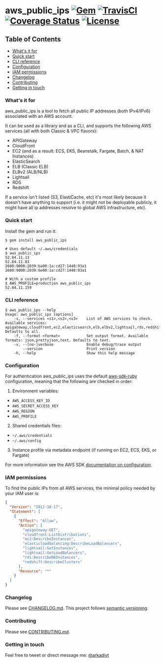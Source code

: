 # aws_public_ips  [![Gem](https://img.shields.io/gem/v/aws_public_ips.svg)](https://rubygems.org/gems/aws_public_ips) [![TravisCI](https://travis-ci.com/arkadiyt/aws_public_ips.svg?branch=master)](https://travis-ci.com/arkadiyt/aws_public_ips/) [![Coverage Status](https://coveralls.io/repos/github/arkadiyt/aws_public_ips/badge.svg?branch=master)](https://coveralls.io/github/arkadiyt/aws_public_ips?branch=master) [![License](https://img.shields.io/github/license/arkadiyt/aws_public_ips.svg)](https://github.com/arkadiyt/aws_public_ips/blob/master/LICENSE.md)

## Table of Contents
- [What's it for](https://github.com/arkadiyt/aws_public_ips#whats-it-for)
- [Quick start](https://github.com/arkadiyt/aws_public_ips#quick-start)
- [CLI reference](https://github.com/arkadiyt/aws_public_ips#cli-reference)
- [Configuration](https://github.com/arkadiyt/aws_public_ips#configuration)
- [IAM permissions](https://github.com/arkadiyt/aws_public_ips#iam-permissions)
- [Changelog](https://github.com/arkadiyt/aws_public_ips#changelog)
- [Contributing](https://github.com/arkadiyt/aws_public_ips#contributing)
- [Getting in touch](https://github.com/arkadiyt/aws_public_ips#getting-in-touch)

### What's it for

aws_public_ips is a tool to fetch all public IP addresses (both IPv4/IPv6) associated with an AWS account.

It can be used as a library and as a CLI, and supports the following AWS services (all with both Classic & VPC flavors):

- APIGateway
- CloudFront
- EC2 (and as a result: ECS, EKS, Beanstalk, Fargate, Batch, & NAT Instances)
- ElasticSearch
- ELB (Classic ELB)
- ELBv2 (ALB/NLB)
- Lightsail
- RDS
- Redshift

If a service isn't listed (S3, ElastiCache, etc) it's most likely because it doesn't have anything to support (i.e. it might not be deployable publicly, it might have all ip addresses resolve to global AWS infrastructure, etc).

### Quick start

Install the gem and run it:
```
$ gem install aws_public_ips

# Uses default ~/.aws/credentials
$ aws_public_ips
52.84.11.13
52.84.11.83
2600:9000:2039:ba00:1a:cd27:1440:93a1
2600:9000:2039:6e00:1a:cd27:1440:93a1

# With a custom profile
$ AWS_PROFILE=production aws_public_ips
52.84.11.159
```

### CLI reference

```
$ aws_public_ips --help
Usage: aws_public_ips [options]
    -s, --services <s1>,<s2>,<s3>    List of AWS services to check. Available services: apigateway,cloudfront,ec2,elasticsearch,elb,elbv2,lightsail,rds,redshift. Defaults to all.
    -f, --format <format>            Set output format. Available formats: json,prettyjson,text. Defaults to text.
    -v, --[no-]verbose               Enable debug/trace output
        --version                    Print version
    -h, --help                       Show this help message
```

### Configuration

For authentication aws_public_ips uses the default [aws-sdk-ruby](https://github.com/aws/aws-sdk-ruby) configuration, meaning that the following are checked in order:
1. Environment variables:
  - `AWS_ACCESS_KEY_ID`
  - `AWS_SECRET_ACCESS_KEY`
  - `AWS_REGION`
  - `AWS_PROFILE`
2. Shared credentials files:
  - `~/.aws/credentials`
  - `~/.aws/config`
3. Instance profile via metadata endpoint (if running on EC2, ECS, EKS, or Fargate)

For more information see the AWS SDK [documentation on configuration](https://github.com/aws/aws-sdk-ruby#configuration).

### IAM permissions
To find the public IPs from all AWS services, the minimal policy needed by your IAM user is:
```json
{
  "Version": "2012-10-17",
  "Statement": [
    {
      "Effect": "Allow",
      "Action": [
        "apigateway:GET",
        "cloudfront:ListDistributions",
        "ec2:DescribeInstances",
        "elasticloadbalancing:DescribeLoadBalancers",
        "lightsail:GetInstances",
        "lightsail:GetLoadBalancers",
        "rds:DescribeDBInstances",
        "redshift:DescribeClusters"
      ],
      "Resource": "*"
    }
  ]
}
```

### Changelog

Please see [CHANGELOG.md](https://github.com/arkadiyt/aws_public_ips/blob/master/CHANGELOG.md). This project follows [semantic versioning](https://semver.org/).

### Contributing

Please see [CONTRIBUTING.md](https://github.com/arkadiyt/aws_public_ips/blob/master/CONTRIBUTING.md).

### Getting in touch

Feel free to tweet or direct message me: [@arkadiyt](https://twitter.com/arkadiyt)
